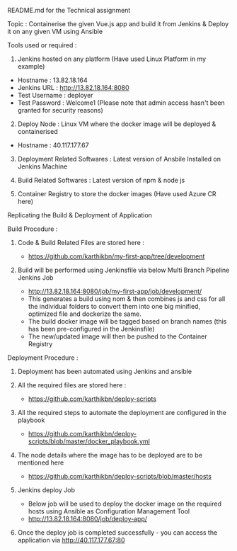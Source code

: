 README.md for the Technical assignment

Topic : Containerise the given Vue.js app and build it from Jenkins & Deploy it on any given VM using Ansible

Tools used or required :

1) Jenkins hosted on any platform (Have used Linux Platform in my example)
  - Hostname : 13.82.18.164
  - Jenkins URL : http://13.82.18.164:8080
  - Test Username : deployer
  - Test Password : Welcome1 (Please note that admin access hasn't been granted for security reasons)

2) Deploy Node : Linux VM where the docker image will be deployed & containerised
  - Hostname : 40.117.177.67

3) Deployment Related Softwares :
      Latest version of Ansbile Installed on Jenkins Machine

4) Build Related Softwares :
      Latest version of npm & node js

5) Container Registry to store the docker images (Have used Azure CR here)




Replicating the Build & Deployment of Application

Build Procedure :

1) Code & Build Related Files are stored here :
    - https://github.com/karthikbn/my-first-app/tree/development

2) Build will be performed using Jenkinsfile via below Multi Branch Pipeline Jenkins Job
    - http://13.82.18.164:8080/job/my-first-app/job/development/
    - This generates a build using nom & then combines js and css for all the individual folders to convert them into one big minified, optimized  file and dockerize the same.
    - The build docker image will be tagged based on branch names (this has been pre-configured in the Jenkinsfile)
    - The new/updated image will then be pushed to the Container Registry

Deployment Procedure :
1) Deployment has been automated using Jenkins and ansible

2) All the required files are stored here :
    - https://github.com/karthikbn/deploy-scripts

3) All the required steps to automate the deployment are configured in the playbook
    - https://github.com/karthikbn/deploy-scripts/blob/master/docker_playbook.yml

4) The node details where the image has to be deployed are to be mentioned here
    - https://github.com/karthikbn/deploy-scripts/blob/master/hosts

5) Jenkins deploy Job
    - Below job will be used to deploy the docker image on the required hosts using Ansible as Configuration Management Tool
    - http://13.82.18.164:8080/job/deploy-app/

6) Once the deploy job is completed successfully - you can access the application via http://40.117.177.67:80
